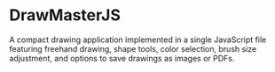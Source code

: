 # DrawMasterJS
 A compact drawing application implemented in a single JavaScript file featuring freehand drawing, shape tools, color selection, brush size adjustment, and options to save drawings as images or PDFs.
